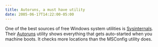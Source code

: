 ```yaml
---
title: Autoruns, a must have utility
date: 2005-06-17T14:22:00-05:00
---
```

One of the best sources of free Windows system utilities is [Sysinternals](http://www.sysinternals.com/). Their [Autoruns](http://www.sysinternals.com/utilities/autoruns.html) utility shows everything that gets auto-started when you machine boots. It checks more locations than the MSConfig utility does.
